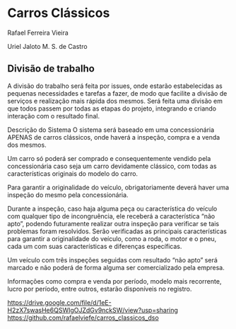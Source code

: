 # Carros Clássicos


Rafael Ferreira Vieira

Uriel Jaloto M. S. de Castro



## Divisão de trabalho



A divisão do trabalho será feita por issues, onde estarão estabelecidas as pequenas necessidades e tarefas a fazer, de modo que facilite a divisão de serviços e realização mais rápida dos mesmos. Será feita uma divisão em que todos passem por todas as etapas do projeto, integrando e criando interação com o resultado final.

Descrição do Sistema
O sistema será baseado em uma concessionária APENAS de carros clássicos, onde haverá a inspeção, compra e a venda dos mesmos.

Um carro só poderá ser comprado e consequentemente vendido pela concessionária caso seja um carro devidamente clássico, com todas as características originais do modelo do carro. 

Para garantir a originalidade do veículo, obrigatoriamente deverá haver uma inspeção do mesmo pela concessionária. 

Durante a inspeção, caso haja alguma peça ou característica do veículo com qualquer tipo de incongruência, ele receberá a característica “não apto”, podendo futuramente realizar outra inspeção para verificar se tais problemas foram resolvidos. Serão verificadas as principais características para garantir a originalidade do veículo, como a roda, o motor e o pneu, cada um com suas características e diferenças específicas.

Um veículo com três inspeções seguidas com resultado “não apto” será marcado e não poderá de forma alguma ser comercializado pela empresa.

Informações como compra e venda por período, modelo mais recorrente, lucro por período, entre outros, estarão disponíveis no registro.


https://drive.google.com/file/d/1eE-H2zX7swasHe6QSWIgOJZdGv9nckSW/view?usp=sharing
https://github.com/rafaelviefe/carros_classicos_dso
